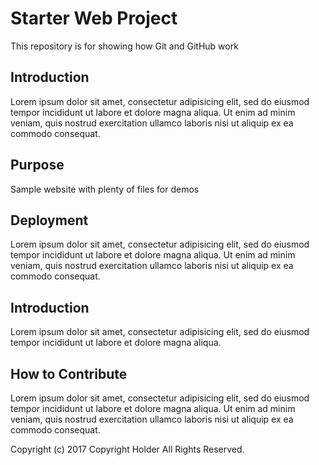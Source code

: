 # Starter Web Project
This repository is for showing how Git and GitHub work

## Introduction
Lorem ipsum dolor sit amet, consectetur adipisicing elit, sed do eiusmod tempor incididunt ut labore et dolore magna aliqua. Ut enim ad minim veniam, quis nostrud exercitation ullamco laboris nisi ut aliquip ex ea commodo consequat.

## Purpose
Sample website with plenty of files for demos

## Deployment
Lorem ipsum dolor sit amet, consectetur adipisicing elit, sed do eiusmod tempor incididunt ut labore et dolore magna aliqua. Ut enim ad minim veniam, quis nostrud exercitation ullamco laboris nisi ut aliquip ex ea commodo consequat.


## Introduction
Lorem ipsum dolor sit amet, consectetur adipisicing elit, sed do eiusmod tempor incididunt ut labore et dolore magna aliqua.

## How to Contribute
Lorem ipsum dolor sit amet, consectetur adipisicing elit, sed do eiusmod tempor incididunt ut labore et dolore magna aliqua. Ut enim ad minim veniam, quis nostrud exercitation ullamco laboris nisi ut aliquip ex ea commodo consequat.


Copyright (c) 2017 Copyright Holder All Rights Reserved.
